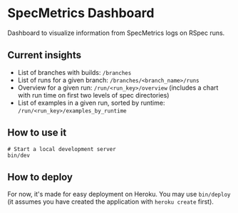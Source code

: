 # SpecMetrics Dashboard

Dashboard to visualize information from SpecMetrics logs on RSpec runs.

## Current insights

- List of branches with builds: `/branches`
- List of runs for a given branch: `/branches/<branch_name>/runs`
- Overview for a given run: `/run/<run_key>/overview` (includes a chart with run time on first two levels of spec directories)
- List of examples in a given run, sorted by runtime: `/run/<run_key>/examples_by_runtime`

## How to use it

```
# Start a local development server
bin/dev
```

## How to deploy

For now, it's made for easy deployment on Heroku. You may use `bin/deploy` (it assumes you have created the application with `heroku create` first).
